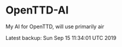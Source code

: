 # OpenTTD-AI
My AI for OpenTTD, will use primarily air

Latest backup: Sun Sep 15 11:34:01 UTC 2019
